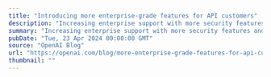 ```yaml
---
title: "Introducing more enterprise-grade features for API customers"
description: "Increasing enterprise support with more security features and controls, updates to our Assistants API, and tools to better manage costs."
summary: "Increasing enterprise support with more security features and controls, updates to our Assistants API, and tools to better manage costs."
pubDate: "Tue, 23 Apr 2024 00:00:00 GMT"
source: "OpenAI Blog"
url: "https://openai.com/blog/more-enterprise-grade-features-for-api-customers"
thumbnail: ""
---
```


